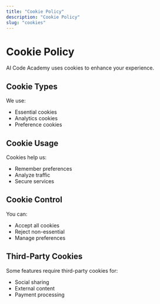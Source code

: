 ```yaml
---
title: "Cookie Policy"
description: "Cookie Policy"
slug: "cookies"
---
```


# Cookie Policy

AI Code Academy uses cookies to enhance your experience.

## Cookie Types
We use:
- Essential cookies
- Analytics cookies
- Preference cookies

## Cookie Usage
Cookies help us:
- Remember preferences
- Analyze traffic
- Secure services

## Cookie Control
You can:
- Accept all cookies
- Reject non-essential
- Manage preferences

## Third-Party Cookies
Some features require third-party cookies for:
- Social sharing
- External content
- Payment processing 
